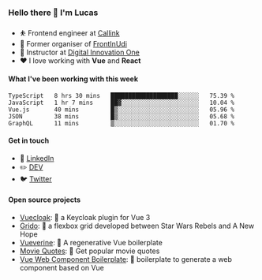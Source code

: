 ### Hello there 👋 I'm Lucas

* ⛹️‍ Frontend engineer at [Callink](https://callink.com.br)
* 📆 Former organiser of [FrontInUdi](https://www.linkedin.com/company/frontinudi)
* 📓 Instructor at [Digital Innovation One](https://web.digitalinnovation.one/course/introducao-criacao-de-websites-com-html5-e-css3/learning/462f831d-5fdf-485e-bf07-1d391eb94ac8/)
* ❤️ I love working with **Vue** and **React**

#### What I've been working with this week

<!--START_SECTION:waka-->
```text
TypeScript   8 hrs 30 mins   ███████████████████░░░░░░   75.39 % 
JavaScript   1 hr 7 mins     ██▓░░░░░░░░░░░░░░░░░░░░░░   10.04 % 
Vue.js       40 mins         █▒░░░░░░░░░░░░░░░░░░░░░░░   05.96 % 
JSON         38 mins         █▒░░░░░░░░░░░░░░░░░░░░░░░   05.68 % 
GraphQL      11 mins         ▒░░░░░░░░░░░░░░░░░░░░░░░░   01.70 % 
```
<!--END_SECTION:waka-->

#### Get in touch

* 🏢 [LinkedIn](https://www.linkedin.com/in/vilaboim/)
* ✏️ [DEV](https://dev.to/vilaboim)
* 🐦 [Twitter](https://twitter.com/lucasvilaboim)

#### Open source projects

* [Vuecloak](https://github.com/vilaboim/vuecloak): 🔑 a Keycloak plugin for Vue 3
* [Grido](https://github.com/vilaboim/grido): 🐸 a flexbox grid developed between Star Wars Rebels and A New Hope
* [Vueverine](https://github.com/vilaboim/vueverine): 🦦 A regenerative Vue boilerplate
* [Movie Quotes](https://github.com/vilaboim/movie-quotes): 🎥 Get popular movie quotes
* [Vue Web Component Boilerplate](https://github.com/vilaboim/vue-web-component-boilerplate): 💚 boilerplate to generate a web component based on Vue
